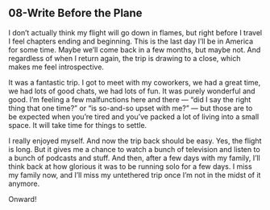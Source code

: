 ## 08-Write Before the Plane

I don’t actually think my flight will go down in flames, but right before I travel I feel chapters ending and beginning. This is the last day I’ll be in America for some time. Maybe we’ll come back in a few months, but maybe not. And regardless of when I return again, the trip is drawing to a close, which makes me feel introspective.

It was a fantastic trip. I got to meet with my coworkers, we had a great time, we had lots of good chats, we had lots of fun. It was purely wonderful and good. I’m feeling a few malfunctions here and there — “did I say the right thing that one time?” or “is so-and-so upset with me?” — but those are to be expected when you’re tired and you’ve packed a lot of living into a small space. It will take time for things to settle.

I really enjoyed myself. And now the trip back should be easy. Yes, the flight is long. But it gives me a chance to watch a bunch of television and listen to a bunch of podcasts and stuff. And then, after a few days with my family, I’ll think back at how glorious it was to be running solo for a few days. I miss my family now, and I’ll miss my untethered trip once I’m not in the midst of it anymore.

Onward!